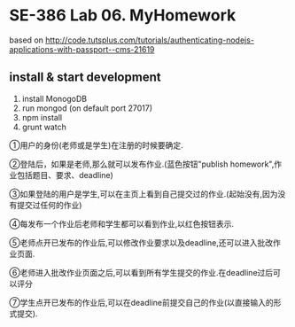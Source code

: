 # SE-386 Lab 06. MyHomework    

based on http://code.tutsplus.com/tutorials/authenticating-nodejs-applications-with-passport--cms-21619

## install & start development
1. install MonogoDB
2. run mongod (on default port 27017)
3. npm install
4. grunt watch

①用户的身份(老师或是学生)在注册的时候要确定.

②登陆后，如果是老师,那么就可以发布作业.(蓝色按钮"publish homework",作业包括题目、要求、deadline)

③如果登陆的用户是学生,可以在主页上看到自己提交过的作业.(起始没有,因为没有提交过任何的作业)

④每发布一个作业后老师和学生都可以看到作业,以红色按钮表示.

⑤老师点开已发布的作业后,可以修改作业要求以及deadline,还可以进入批改作业页面.

⑥老师进入批改作业页面之后,可以看到所有学生提交的作业.在deadline过后可以评分

⑦学生点开已发布的作业后,可以在deadline前提交自己的作业(以直接输入的形式提交).

